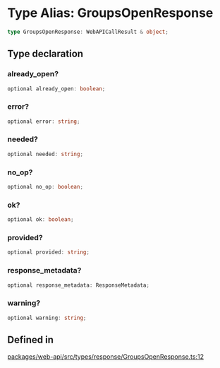 # Type Alias: GroupsOpenResponse

```ts
type GroupsOpenResponse: WebAPICallResult & object;
```

## Type declaration

### already\_open?

```ts
optional already_open: boolean;
```

### error?

```ts
optional error: string;
```

### needed?

```ts
optional needed: string;
```

### no\_op?

```ts
optional no_op: boolean;
```

### ok?

```ts
optional ok: boolean;
```

### provided?

```ts
optional provided: string;
```

### response\_metadata?

```ts
optional response_metadata: ResponseMetadata;
```

### warning?

```ts
optional warning: string;
```

## Defined in

[packages/web-api/src/types/response/GroupsOpenResponse.ts:12](https://github.com/slackapi/node-slack-sdk/blob/main/packages/web-api/src/types/response/GroupsOpenResponse.ts#L12)

